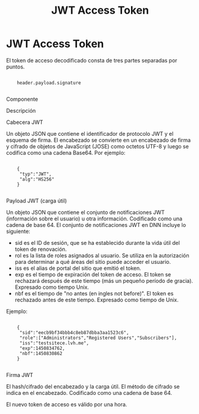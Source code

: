 ﻿---
uid: developers-jwt-access-token
locale: es
title: JWT Access Token
dnnversion: 09.02.00
related-topics: 
---

# JWT Access Token

El token de acceso decodificado consta de tres partes separadas por puntos.

```

    header.payload.signature
            
```

Componente

Descripción

Cabecera JWT

Un objeto JSON que contiene el identificador de protocolo JWT y el esquema de firma. El encabezado se convierte en un encabezado de firma y cifrado de objetos de JavaScript (JOSE) como octetos UTF-8 y luego se codifica como una cadena Base64. Por ejemplo:

```

    {
     "typ":"JWT",
     "alg":"HS256"
    }
                        
```

Payload JWT (carga útil)

Un objeto JSON que contiene el conjunto de notificaciones JWT (información sobre el usuario) u otra información. Codificado como una cadena de base 64. El conjunto de notificaciones JWT en DNN incluye lo siguiente:

*   sid es el ID de sesión, que se ha establecido durante la vida útil del token de renovación.
*   rol es la lista de roles asignados al usuario. Se utiliza en la autorización para determinar a qué áreas del sitio puede acceder el usuario.
*   iss es el alias de portal del sitio que emitió el token.
*   exp es el tiempo de expiración del token de acceso. El token se rechazará después de este tiempo (más un pequeño período de gracia). Expresado como tiempo Unix.
*   nbf es el tiempo de "no antes (en ingles not before)". El token es rechazado antes de este tiempo. Expresado como tiempo de Unix.

Ejemplo:

```

    {
     "sid":"eecb9bf34bbb4c8eb87dbba3aa1523c6",
     "role":["Administrators","Registered Users","Subscribers"],
     "iss":"testsitece.lvh.me",
     "exp":1450834762,
     "nbf":1450830862
    }
                        
```

Firma JWT 

El hash/cifrado del encabezado y la carga útil. El método de cifrado se indica en el encabezado. Codificado como una cadena de base 64.

El nuevo token de acceso es válido por una hora.
